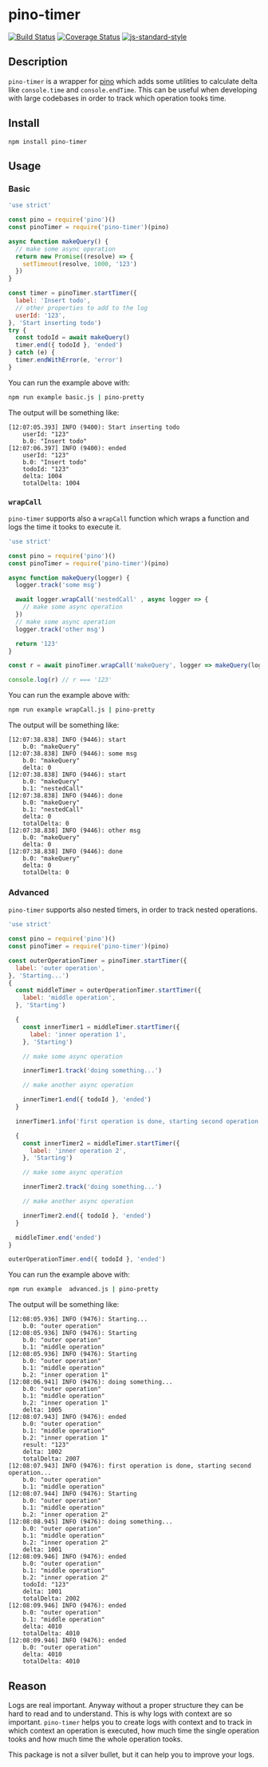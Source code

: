 # pino-timer
[![Build Status](https://img.shields.io/github/actions/workflow/status/allevo/pino-timer/.github/workflows/node.js.yml?branch=main)](https://github.com/allevo/pino-timer/actions)
[![Coverage Status](https://coveralls.io/repos/github/allevo/pino-timer/badge.svg?branch=main)](https://coveralls.io/github/allevo/pino-timer?branch=main)
[![js-standard-style](https://img.shields.io/badge/code%20style-standard-brightgreen.svg?style=flat)](https://standardjs.com/)


## Description
`pino-timer` is a wrapper for [pino](https://github.com/pinojs/pino) which adds some utilities to calculate delta like `console.time` and `console.endTime`.
This can be useful when developing with large codebases in order to track which operation tooks time.

## Install

```
npm install pino-timer
```

## Usage

### Basic

```js
'use strict'

const pino = require('pino')()
const pinoTimer = require('pino-timer')(pino)

async function makeQuery() {
  // make some async operation
  return new Promise((resolve) => {
    setTimeout(resolve, 1000, '123')
  })
}

const timer = pinoTimer.startTimer({
  label: 'Insert todo',
  // other properties to add to the log
  userId: '123',
}, 'Start inserting todo')
try {
  const todoId = await makeQuery()
  timer.end({ todoId }, 'ended')
} catch (e) {
  timer.endWithError(e, 'error')
}
```

You can run the example above with:
```sh
npm run example basic.js | pino-pretty
```

The output will be something like:
```
[12:07:05.393] INFO (9400): Start inserting todo
    userId: "123"
    b.0: "Insert todo"
[12:07:06.397] INFO (9400): ended
    userId: "123"
    b.0: "Insert todo"
    todoId: "123"
    delta: 1004
    totalDelta: 1004
```

### `wrapCall`

`pino-timer` supports also a `wrapCall` function which wraps a function and logs the time it tooks to execute it.

```js
'use strict'

const pino = require('pino')()
const pinoTimer = require('pino-timer')(pino)

async function makeQuery(logger) {
  logger.track('some msg')

  await logger.wrapCall('nestedCall' , async logger => {
    // make some async operation
  })
  // make some async operation
  logger.track('other msg')

  return '123'
}

const r = await pinoTimer.wrapCall('makeQuery', logger => makeQuery(logger))

console.log(r) // r === '123'
```

You can run the example above with:
```sh
npm run example wrapCall.js | pino-pretty
```

The output will be something like:
```
[12:07:38.838] INFO (9446): start
    b.0: "makeQuery"
[12:07:38.838] INFO (9446): some msg
    b.0: "makeQuery"
    delta: 0
[12:07:38.838] INFO (9446): start
    b.0: "makeQuery"
    b.1: "nestedCall"
[12:07:38.838] INFO (9446): done
    b.0: "makeQuery"
    b.1: "nestedCall"
    delta: 0
    totalDelta: 0
[12:07:38.838] INFO (9446): other msg
    b.0: "makeQuery"
    delta: 0
[12:07:38.838] INFO (9446): done
    b.0: "makeQuery"
    delta: 0
    totalDelta: 0
```

### Advanced

`pino-timer` supports also nested timers, in order to track nested operations.

```js
'use strict'

const pino = require('pino')()
const pinoTimer = require('pino-timer')(pino)

const outerOperationTimer = pinoTimer.startTimer({
  label: 'outer operation',
}, 'Starting...')
{
  const middleTimer = outerOperationTimer.startTimer({
    label: 'middle operation',
  }, 'Starting')

  {
    const innerTimer1 = middleTimer.startTimer({
      label: 'inner operation 1',
    }, 'Starting')

    // make some async operation

    innerTimer1.track('doing something...')

    // make another async operation

    innerTimer1.end({ todoId }, 'ended')
  }

  innerTimer1.info('first operation is done, starting second operation...')

  {
    const innerTimer2 = middleTimer.startTimer({
      label: 'inner operation 2',
    }, 'Starting')

    // make some async operation

    innerTimer2.track('doing something...')

    // make another async operation

    innerTimer2.end({ todoId }, 'ended')
  }

  middleTimer.end('ended')
}

outerOperationTimer.end({ todoId }, 'ended')
```

You can run the example above with:
```sh
npm run example  advanced.js | pino-pretty
```

The output will be something like:
```
[12:08:05.936] INFO (9476): Starting...
    b.0: "outer operation"
[12:08:05.936] INFO (9476): Starting
    b.0: "outer operation"
    b.1: "middle operation"
[12:08:05.936] INFO (9476): Starting
    b.0: "outer operation"
    b.1: "middle operation"
    b.2: "inner operation 1"
[12:08:06.941] INFO (9476): doing something...
    b.0: "outer operation"
    b.1: "middle operation"
    b.2: "inner operation 1"
    delta: 1005
[12:08:07.943] INFO (9476): ended
    b.0: "outer operation"
    b.1: "middle operation"
    b.2: "inner operation 1"
    result: "123"
    delta: 1002
    totalDelta: 2007
[12:08:07.943] INFO (9476): first operation is done, starting second operation...
    b.0: "outer operation"
    b.1: "middle operation"
[12:08:07.944] INFO (9476): Starting
    b.0: "outer operation"
    b.1: "middle operation"
    b.2: "inner operation 2"
[12:08:08.945] INFO (9476): doing something...
    b.0: "outer operation"
    b.1: "middle operation"
    b.2: "inner operation 2"
    delta: 1001
[12:08:09.946] INFO (9476): ended
    b.0: "outer operation"
    b.1: "middle operation"
    b.2: "inner operation 2"
    todoId: "123"
    delta: 1001
    totalDelta: 2002
[12:08:09.946] INFO (9476): ended
    b.0: "outer operation"
    b.1: "middle operation"
    delta: 4010
    totalDelta: 4010
[12:08:09.946] INFO (9476): ended
    b.0: "outer operation"
    delta: 4010
    totalDelta: 4010
```

## Reason
Logs are real important. Anyway without a proper structure they can be hard to read and to understand.
This is why logs with context are so important. `pino-timer` helps you to create logs with context and to track in which context an operation is executed, how much time the single operation tooks and how much time the whole operation tooks.

This package is not a silver bullet, but it can help you to improve your logs.
